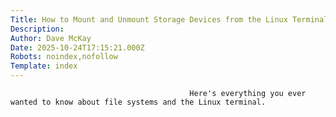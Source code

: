 ```yaml
---
Title: How to Mount and Unmount Storage Devices from the Linux Terminal
Description: 
Author: Dave McKay
Date: 2025-10-24T17:15:21.000Z
Robots: noindex,nofollow
Template: index
---
```


                                            Here's everything you ever wanted to know about file systems and the Linux terminal.
                                        